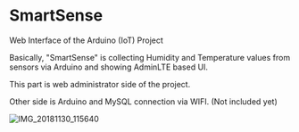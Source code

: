 # SmartSense
 Web Interface of the Arduino (IoT) Project
 
 Basically, "SmartSense" is collecting Humidity and Temperature values from sensors via Arduino and showing AdminLTE based UI.
 
 This part is web administrator side of the project.
 
 Other side is Arduino and MySQL connection via WIFI. (Not included yet)

![IMG_20181130_115640](https://user-images.githubusercontent.com/46825409/111739484-2c051500-8894-11eb-817d-8f607fda833a.jpg)
